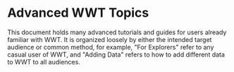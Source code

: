 # Advanced WWT Topics

This document holds many advanced tutorials and guides for users already familiar with WWT. It is organized loosely by either the intended target audience or common method, for example, "For Explorers" refer to any casual user of WWT, and "Adding Data" refers to how to add different data to WWT to all audiences.
